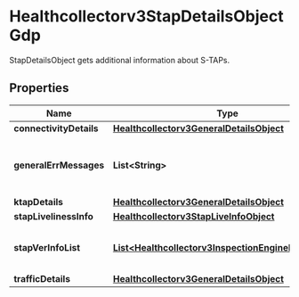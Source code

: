 

# Healthcollectorv3StapDetailsObjectGdp

StapDetailsObject gets additional information about S-TAPs.

## Properties

| Name | Type | Description | Notes |
|------------ | ------------- | ------------- | -------------|
|**connectivityDetails** | [**Healthcollectorv3GeneralDetailsObject**](Healthcollectorv3GeneralDetailsObject.md) |  |  [optional] |
|**generalErrMessages** | **List&lt;String&gt;** | General error messages of the S-TAP. |  [optional] |
|**ktapDetails** | [**Healthcollectorv3GeneralDetailsObject**](Healthcollectorv3GeneralDetailsObject.md) |  |  [optional] |
|**stapLivelinessInfo** | [**Healthcollectorv3StapLiveInfoObject**](Healthcollectorv3StapLiveInfoObject.md) |  |  [optional] |
|**stapVerInfoList** | [**List&lt;Healthcollectorv3InspectionEngineDetailsGdp&gt;**](Healthcollectorv3InspectionEngineDetailsGdp.md) | Inspection engine details of the S-TAP. |  [optional] |
|**trafficDetails** | [**Healthcollectorv3GeneralDetailsObject**](Healthcollectorv3GeneralDetailsObject.md) |  |  [optional] |



